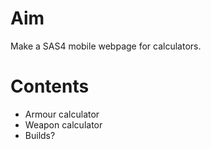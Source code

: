 # Aim
Make a SAS4 mobile webpage for calculators.

# Contents
- Armour calculator
- Weapon calculator
- Builds?
